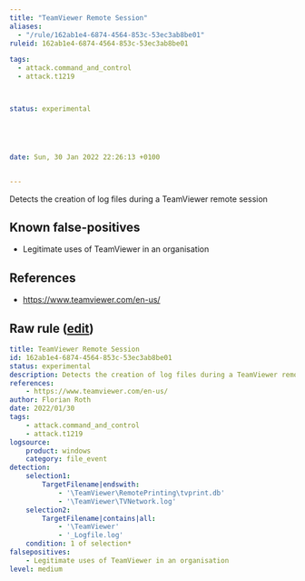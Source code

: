 ```yaml
---
title: "TeamViewer Remote Session"
aliases:
  - "/rule/162ab1e4-6874-4564-853c-53ec3ab8be01"
ruleid: 162ab1e4-6874-4564-853c-53ec3ab8be01

tags:
  - attack.command_and_control
  - attack.t1219



status: experimental





date: Sun, 30 Jan 2022 22:26:13 +0100


---
```


Detects the creation of log files during a TeamViewer remote session

<!--more-->


## Known false-positives

* Legitimate uses of TeamViewer in an organisation



## References

* https://www.teamviewer.com/en-us/


## Raw rule ([edit](https://github.com/SigmaHQ/sigma/edit/master/rules/windows/file_event/file_event_win_susp_teamviewer_remote_session.yml))
```yaml
title: TeamViewer Remote Session
id: 162ab1e4-6874-4564-853c-53ec3ab8be01
status: experimental
description: Detects the creation of log files during a TeamViewer remote session
references:
    - https://www.teamviewer.com/en-us/
author: Florian Roth
date: 2022/01/30
tags:
    - attack.command_and_control
    - attack.t1219
logsource:
    product: windows
    category: file_event
detection:
    selection1:
        TargetFilename|endswith: 
            - '\TeamViewer\RemotePrinting\tvprint.db'
            - '\TeamViewer\TVNetwork.log'
    selection2:
        TargetFilename|contains|all: 
            - '\TeamViewer'
            - '_Logfile.log'
    condition: 1 of selection*
falsepositives:
    - Legitimate uses of TeamViewer in an organisation
level: medium

```
